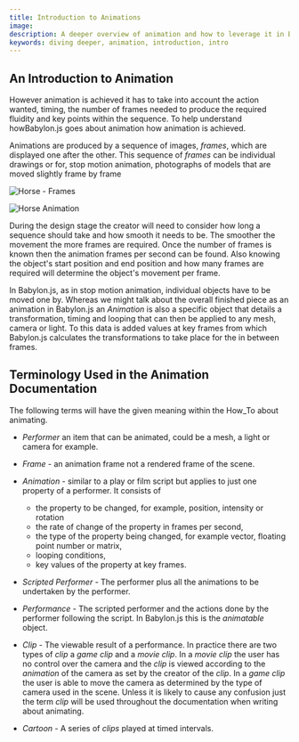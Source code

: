 ```yaml
---
title: Introduction to Animations
image:
description: A deeper overview of animation and how to leverage it in Babylon.js.
keywords: diving deeper, animation, introduction, intro
---
```


## An Introduction to Animation

However animation is achieved it has to take into account the action wanted, timing, the number of frames needed to produce the required fluidity and key points within the sequence. To help understand howBabylon.js goes about animation how animation is achieved.

Animations are produced by a sequence of images, _frames_, which are displayed one after the other. This sequence of _frames_ can be individual drawings or for, stop motion animation, photographs of models that are moved slightly frame by frame

![Horse - Frames](/img/features/animation/horse_frames.jpg)

<img src="https://upload.wikimedia.org/wikipedia/commons/9/99/Horse_gif_slow.gif" title="Horse Animation" caption="from Wikimedia Commons (https://commons.wikimedia.org/wiki/File:Horse_gif_slow.gif)"/>

During the design stage the creator will need to consider how long a sequence should take and how smooth it needs to be. The smoother the movement the more frames are required. Once the number of frames is known then the animation frames per second can be found. Also knowing the object's start position and end position and how many frames are required will determine the object's movement per frame.

In Babylon.js, as in stop motion animation, individual objects have to be moved one by. Whereas we might talk about the overall finished piece as an animation in Babylon.js an _Animation_ is also a specific object that details a transformation, timing and looping that can then be applied to any mesh, camera or light. To this data is added values at key frames from which Babylon.js calculates the transformations to take place for the in between frames.

## Terminology Used in the Animation Documentation

The following terms will have the given meaning within the How_To about animating.

- _Performer_ an item that can be animated, could be a mesh, a light or camera for example.

- _Frame_ - an animation frame not a rendered frame of the scene.

- _Animation_ - similar to a play or film script but applies to just one property of a performer. It consists of

  - the property to be changed, for example, position, intensity or rotation
  - the rate of change of the property in frames per second,
  - the type of the property being changed, for example vector, floating point number or matrix,
  - looping conditions,
  - key values of the property at key frames.

- _Scripted Performer_ - The performer plus all the animations to be undertaken by the performer.

- _Performance_ - The scripted performer and the actions done by the performer following the script. In Babylon.js this is the _animatable_ object.

- _Clip_ - The viewable result of a performance. In practice there are two types of _clip_ a
  _game clip_ and a _movie clip_. In a _movie clip_ the user has no control over the camera and the _clip_ is viewed according to the _animation_ of the camera as set by the creator of the _clip_. In a _game clip_ the user is able to move the camera as determined by the type of camera used in the scene. Unless it is likely to cause any confusion just the term _clip_ will be used throughout the documentation when writing about animating.

- _Cartoon_ - A series of _clips_ played at timed intervals.
